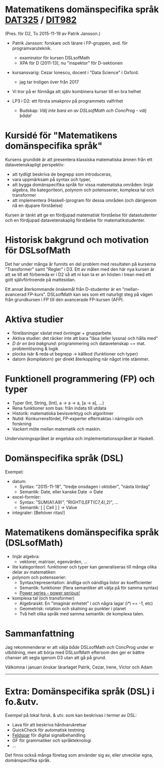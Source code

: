 # Matematikens domänspecifika språk [DAT325](https://student.portal.chalmers.se/sv/chalmersstudier/programinformation/Sidor/SokProgramutbudet.aspx?course_id=24179&parsergrp=2) / [DIT982](http://kursplaner.gu.se/english/DIT982.pdf)

(Pres. för D2, To 2015-11-19 av Patrik Jansson.)

* Patrik Jansson: forskare och lärare i FP-gruppen, avd. för programvaruteknik.
    * examinator för kursen DSLsofMath
    * XPA för D (2011-13), nu "inspektor" för D-sektionen
* kursansvarig: Cezar Ionescu, docent i "Data Science" i Oxford.
    * jag tar troligen över från 2017

* Vi tror på er förmåga att själv kombinera kurser till en bra helhet
* LP3 i D2: ett första smakprov på programmets valfrihet
    * Budskap: *Välj inte bara en av DSLsofMath och ConcProg - välj båda!*

# Kursidé för "Matematikens domänspecifika språk"

Kursens grundidé är att presentera klassiska matematiska ämnen från
ett datavetenskapligt perspektiv:

* att tydligt beskriva de begrepp som introduceras,
* vara uppmärksam på syntax och typer,
* att bygga domänspecifika språk for vissa matematiska områden: linjär algebra, lite kategoriteori, polynom och potensserier, komplexa tal och transformer
* att implementera (Haskell-)program för dessa områden (och därigenom nå en djupare förståelse)

Kursen är tänkt att ge en fördjupad matematisk förståelse för
datastudenter och en fördjupad datavetenskaplig förståelse för
matematikstudenter.

# Historisk bakgrund och motivation för DSLsofMath

Det har under många år funnits en del problem med resultaten på
kurserna "Transformer" samt "Regler" i D3. Ett av målen med den här
nya kursen är att se till att förbereda er i D2 så att ni kan ta er an
hösten i trean med ett gott självförtroende på mattesidan.

Ett annat återkommande önskemål från D-studenter är en
"mellan-avancerad FP-kurs". DSLsofMath kan ses som ett naturligt steg
på vägen från grundkursen i FP till den avancerade FP-kursen (AFP).

# Aktiva studier

* föreläsningar växlat med övningar + grupparbete.
* Aktiva studier: det räcker inte att bara "läsa (eller lyssna) och hålla med"
* *D är en bra bakgrund*: programmering och datavetenskap ~= mat. problemlösning & logik
* plocka isär & reda ut begrepp -> källkod (funktioner och typer)
* datorn (kompilatorn) ger direkt återkoppling när något inte stämmer.

# Funktionell programmering (FP) och typer

* Typer (Int, String, [Int], a -> a -> a, [a -> a], ...)
* Rena funktioner som bas: från indata till utdata
* Historik: matematiska bevisverktyg och algoritmer
* Nutid: Konkurrensfördel, FP-experter eftertraktas i näringsliv och forskning
* Vackert möte mellan matematik och maskin.

Undervisningsspråket är engelska och implementationsspråket är Haskell.

# Domänspecifika språk (DSL)

Exempel:

* datum:
    * Syntax: "2015-11-18", "tredje onsdagen i oktober", "nästa lördag"
    * Semantik: Date, eller kanske Date -> Date
* excel-formler:
    * Syntax: "SUM(A1:A9)", "RIGHT(LEFT(C7,4),2)", ...
    * Semantik: [ [ Cell ] ] -> Value
* integraler: [Behöver ritas!]

# Matematikens domänspecifika språk (DSLsofMath)

* linjär algebra:
    * vektorer, matriser, egenvärden, ...
* lite kategoriteori: funktioner och typer kan generaliseras till många olika delar av matematiken
* polynom och potensserier:
    * Syntax/representation: ändliga och oändliga listor av koefficienter
    * Semantik: funktioner (flera semantiker att välja på för samma syntax)
    * [Power series - power serious!](http://www.cs.dartmouth.edu/~doug/powser.html)
* komplexa tal (och transformer)
    * Algebraiskt: En "imaginär enhetet" i och några lagar (i*i == -1, etc)
    * Geometrisk: rotation och skalning av punkter i planet
    * Två helt olika språk med samma semantik: de komplexa talen.

# Sammanfattning

Jag rekommenderar er att välja *både* DSLsofMath *och* ConcProg under
er utbildning, men att börja med DSLsofMath eftersom den ger er bättre
chanser att segla igenom D3 utan att gå på grund.

Välkomna i januari önskar lärarlaget
  Patrik, Cezar, Irene, Victor och Adam

----------------

# Extra: Domänspecifika språk (DSL) i fo.&utv.

Exempel på lokal forsk. & utv. som kan beskrivas i termer av DSL:

* Lava för att beskriva hårdvarukretsar
* QuickCheck för automatisk testning
* [Feldspar](http://feldspar.github.io/) för digital signalbehandling
* GF för grammatiker och språkteknologi
* ...

Det finns också många företag som använder sig av, eller utvecklar
egna, domänspecifika språk.
